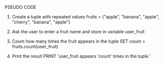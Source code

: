 PSEUDO CODE

1. Create a tuple with repeated values fruits = ("apple", "banana", "apple", "cherry", "banana", "apple")

2. Ask the user to enter a fruit name and store in variable user_fruit

3. Count how many times the fruit appears in the tuple 
   SET count = fruits.count(user_fruit)

4. Print the result
    PRINT 'user_fruit appears 'count' times in the tuple.'